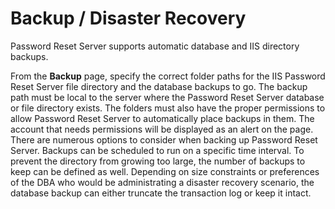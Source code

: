 [title]: # (Backup and Disaster Recovery)
[tags]: # (recovery)
[priority]: # (1)
# Backup / Disaster Recovery

Password Reset Server supports automatic database and IIS directory backups.

From the __Backup__ page, specify the correct folder paths for the IIS Password Reset Server file directory
and the database backups to go. The backup path must be local to the server where the Password Reset Server database or file directory exists. The folders must also have the proper permissions to allow
Password Reset Server to automatically place backups in them. The account that needs permissions will be displayed as an alert on the page. There are numerous options to consider when backing up Password Reset Server. Backups can be scheduled to run on a specific time interval. To prevent the directory from growing too large, the number
of backups to keep can be defined as well. Depending on size constraints or preferences of the DBA who
would be administrating a disaster recovery scenario, the database backup can either truncate the transaction log or keep it intact.
